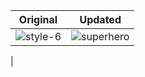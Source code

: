  Original           | Updated
 :--------------------: |:--------------------:
 ![style-6](https://user-images.githubusercontent.com/67019423/120231184-81837800-c26e-11eb-8c26-268a024ad09d.png) | ![superhero](https://user-images.githubusercontent.com/67019423/120231171-7a5c6a00-c26e-11eb-917b-91374382a7e4.PNG)
|
